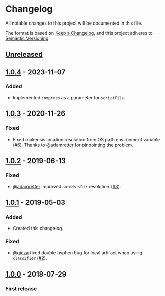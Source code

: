 # Changelog
All notable changes to this project will be documented in this file.

The format is based on [Keep a Changelog](https://keepachangelog.com/en/1.0.0/),
and this project adheres to [Semantic Versioning](https://semver.org/spec/v2.0.0.html).

## [Unreleased]

## [1.0.4] - 2023-11-07
### Added
- Implemented `compress` as a parameter for `scriptFile`.

## [1.0.3] - 2020-11-26
### Fixed
- Fixed makensis location resolution from OS path environment variable ([#6](https://github.com/DigitalMediaServer/nsis-maven-plugin/pull/6)). Thanks to [@adamretter](https://github.com/adamretter) for pinpointing the problem.

## [1.0.2] - 2019-06-13
### Fixed
- [@adamretter](https://github.com/adamretter) improved `autoNsisDir` resolution ([#3](https://github.com/DigitalMediaServer/nsis-maven-plugin/pull/3)).

## [1.0.1] - 2019-05-03
### Added
- Created this changelog.

### Fixed
- [@gieza](https://github.com/gieza) fixed double hyphen bug for local artifact when using `classifier` ([#2](https://github.com/DigitalMediaServer/nsis-maven-plugin/pull/2)).

## [1.0.0] - 2018-07-29
### First release

[Unreleased]: https://github.com/DigitalMediaServer/nsis-maven-plugin/compare/v1.0.4...HEAD
[1.0.4]: https://github.com/DigitalMediaServer/nsis-maven-plugin/compare/v1.0.3...v1.0.4
[1.0.3]: https://github.com/DigitalMediaServer/nsis-maven-plugin/compare/v1.0.2...v1.0.3
[1.0.2]: https://github.com/DigitalMediaServer/nsis-maven-plugin/compare/v1.0.1...v1.0.2
[1.0.1]: https://github.com/DigitalMediaServer/nsis-maven-plugin/compare/v1.0.0...v1.0.1
[1.0.0]: https://github.com/DigitalMediaServer/nsis-maven-plugin/releases/tag/v1.0.0
